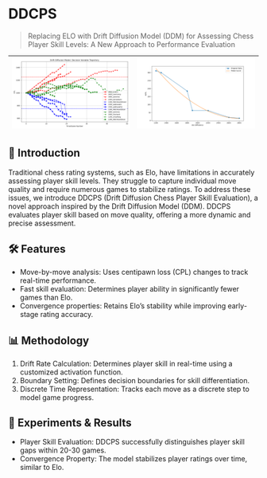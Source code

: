 # DDCPS
> Replacing ELO with Drift Diffusion Model (DDM) for Assessing Chess Player Skill Levels: A New Approach to Performance Evaluation

| <img src="images/trajectory_plot.png" alt="Decision Variable Trajectory"/> | <img src="images/CPL.png" alt="ACPL-ELO Relation" /> |
|-----------------------|-----------------------|

## 📜 Introduction

Traditional chess rating systems, such as Elo, have limitations in accurately assessing player skill levels. They struggle to capture individual move quality and require numerous games to stabilize ratings. To address these issues, we introduce DDCPS (Drift Diffusion Chess Player Skill Evaluation), a novel approach inspired by the Drift Diffusion Model (DDM). DDCPS evaluates player skill based on move quality, offering a more dynamic and precise assessment.

## 🛠️ Features

- Move-by-move analysis: Uses centipawn loss (CPL) changes to track real-time performance.
- Fast skill evaluation: Determines player ability in significantly fewer games than Elo.
- Convergence properties: Retains Elo’s stability while improving early-stage rating accuracy.

## 📊 Methodology

1. Drift Rate Calculation: Determines player skill in real-time using a customized activation function.
2. Boundary Setting: Defines decision boundaries for skill differentiation.
3. Discrete Time Representation: Tracks each move as a discrete step to model game progress.

## 🔬 Experiments & Results

- Player Skill Evaluation: DDCPS successfully distinguishes player skill gaps within 20-30 games.
- Convergence Property: The model stabilizes player ratings over time, similar to Elo.
